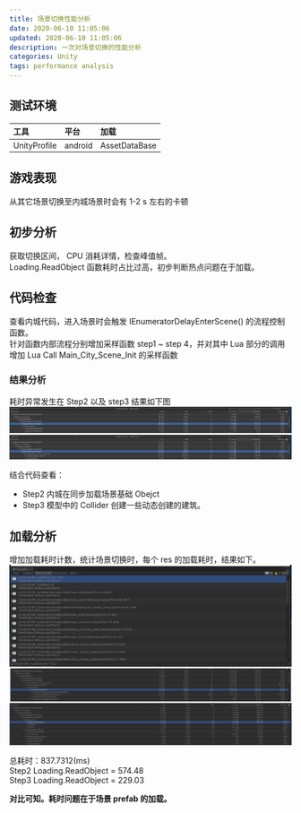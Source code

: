```yaml
---
title: 场景切换性能分析
date: 2020-06-10 11:05:06
updated: 2020-06-10 11:05:06
description: 一次对场景切换的性能分析
categories: Unity
tags: performance analysis
---
```


## 测试环境

|工具|平台|加载|
|:--|:--|:--|
|UnityProfile|android|AssetDataBase

## 游戏表现
从其它场景切换至内城场景时会有 1-2 s 左右的卡顿

## 初步分析
获取切换区间， CPU 消耗详情，检查峰值帧。  
Loading.ReadObject 函数耗时占比过高，初步判断热点问题在于加载。

## 代码检查
查看内城代码，进入场景时会触发 IEnumerator<float>DelayEnterScene() 的流程控制函数。  
针对函数内部流程分别增加采样函数 step1 ~ step 4，并对其中 Lua 部分的调用增加 Lua Call Main_City_Scene_Init 的采样函数

### 结果分析

耗时异常发生在 Step2 以及 step3 结果如下图
![](./场景切换性能分析/2.png)
![](./场景切换性能分析/1.png)

结合代码查看：  
- Step2 内城在同步加载场景基础 Obejct
- Step3 模型中的 Collider 创建一些动态创建的建筑。

## 加载分析
增加加载耗时计数，统计场景切换时，每个 res 的加载耗时，结果如下。
![](./场景切换性能分析/3.png)
![](./场景切换性能分析/4.png)
![](./场景切换性能分析/5.png)

总耗时：837.7312(ms)  
Step2 Loading.ReadObject = 574.48  
Step3 Loading.ReadObject = 229.03  

**对比可知。耗时问题在于场景 prefab 的加载。**